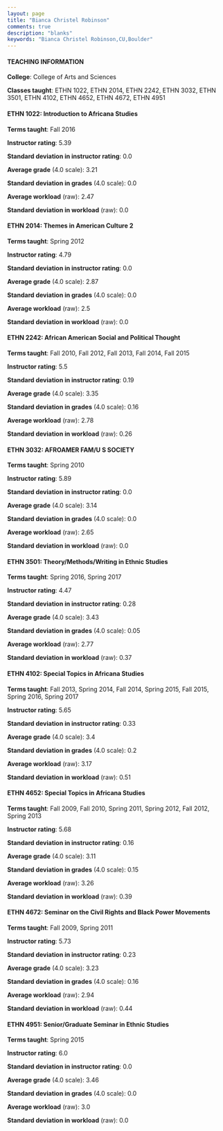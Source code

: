 ```yaml
---
layout: page
title: "Bianca Christel Robinson" 
comments: true
description: "blanks"
keywords: "Bianca Christel Robinson,CU,Boulder"
---
```

<head>
<script src="https://ajax.googleapis.com/ajax/libs/jquery/2.1.3/jquery.min.js"></script>
<script src="https://dl.dropboxusercontent.com/s/pc42nxpaw1ea4o9/highcharts.js?dl=0"></script>
<!-- <script src="../assets/js/highcharts.js"></script> -->
<style type="text/css">@font-face {
	font-family: "Bebas Neue";
	src: url(https://www.filehosting.org/file/details/544349/BebasNeue Regular.otf) format("opentype");
	}
	h1.Bebas { 
		font-family: "Bebas Neue", Verdana, Tahoma;
	}
</style>
</head>
	   
#### TEACHING INFORMATION

**College**: College of Arts and Sciences

**Classes taught**: ETHN 1022, ETHN 2014, ETHN 2242, ETHN 3032, ETHN 3501, ETHN 4102, ETHN 4652, ETHN 4672, ETHN 4951

#### ETHN 1022: Introduction to Africana Studies

**Terms taught**: Fall 2016

**Instructor rating**: 5.39

**Standard deviation in instructor rating**: 0.0

**Average grade** (4.0 scale): 3.21

**Standard deviation in grades** (4.0 scale): 0.0

**Average workload** (raw): 2.47

**Standard deviation in workload** (raw): 0.0

#### ETHN 2014: Themes in American Culture 2

**Terms taught**: Spring 2012

**Instructor rating**: 4.79

**Standard deviation in instructor rating**: 0.0

**Average grade** (4.0 scale): 2.87

**Standard deviation in grades** (4.0 scale): 0.0

**Average workload** (raw): 2.5

**Standard deviation in workload** (raw): 0.0

#### ETHN 2242: African American Social and Political Thought

**Terms taught**: Fall 2010, Fall 2012, Fall 2013, Fall 2014, Fall 2015

**Instructor rating**: 5.5

**Standard deviation in instructor rating**: 0.19

**Average grade** (4.0 scale): 3.35

**Standard deviation in grades** (4.0 scale): 0.16

**Average workload** (raw): 2.78

**Standard deviation in workload** (raw): 0.26

#### ETHN 3032: AFROAMER FAM/U S SOCIETY

**Terms taught**: Spring 2010

**Instructor rating**: 5.89

**Standard deviation in instructor rating**: 0.0

**Average grade** (4.0 scale): 3.14

**Standard deviation in grades** (4.0 scale): 0.0

**Average workload** (raw): 2.65

**Standard deviation in workload** (raw): 0.0

#### ETHN 3501: Theory/Methods/Writing in Ethnic Studies

**Terms taught**: Spring 2016, Spring 2017

**Instructor rating**: 4.47

**Standard deviation in instructor rating**: 0.28

**Average grade** (4.0 scale): 3.43

**Standard deviation in grades** (4.0 scale): 0.05

**Average workload** (raw): 2.77

**Standard deviation in workload** (raw): 0.37

#### ETHN 4102: Special Topics in Africana Studies

**Terms taught**: Fall 2013, Spring 2014, Fall 2014, Spring 2015, Fall 2015, Spring 2016, Spring 2017

**Instructor rating**: 5.65

**Standard deviation in instructor rating**: 0.33

**Average grade** (4.0 scale): 3.4

**Standard deviation in grades** (4.0 scale): 0.2

**Average workload** (raw): 3.17

**Standard deviation in workload** (raw): 0.51

#### ETHN 4652: Special Topics in Africana Studies

**Terms taught**: Fall 2009, Fall 2010, Spring 2011, Spring 2012, Fall 2012, Spring 2013

**Instructor rating**: 5.68

**Standard deviation in instructor rating**: 0.16

**Average grade** (4.0 scale): 3.11

**Standard deviation in grades** (4.0 scale): 0.15

**Average workload** (raw): 3.26

**Standard deviation in workload** (raw): 0.39

#### ETHN 4672: Seminar on the Civil Rights and Black Power Movements

**Terms taught**: Fall 2009, Spring 2011

**Instructor rating**: 5.73

**Standard deviation in instructor rating**: 0.23

**Average grade** (4.0 scale): 3.23

**Standard deviation in grades** (4.0 scale): 0.16

**Average workload** (raw): 2.94

**Standard deviation in workload** (raw): 0.44

#### ETHN 4951: Senior/Graduate Seminar in Ethnic Studies

**Terms taught**: Spring 2015

**Instructor rating**: 6.0

**Standard deviation in instructor rating**: 0.0

**Average grade** (4.0 scale): 3.46

**Standard deviation in grades** (4.0 scale): 0.0

**Average workload** (raw): 3.0

**Standard deviation in workload** (raw): 0.0

